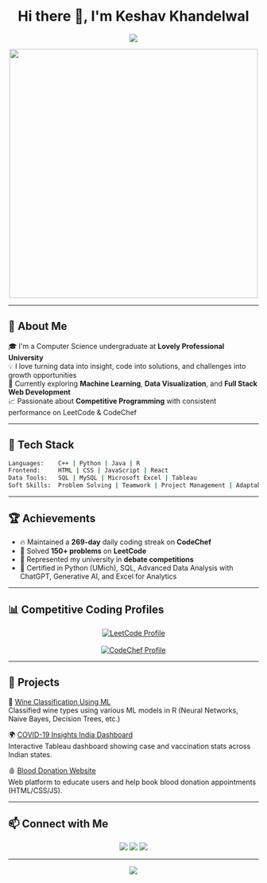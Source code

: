 
<h1 align="center">Hi there 👋, I'm Keshav Khandelwal</h1>

<p align="center">
  <img src="https://readme-typing-svg.demolab.com/?lines=Competitive+Programmer;Full+Stack+Developer;Machine+Learning+Enthusiast;Data+Visualizer&center=true&width=500&height=50" />
</p>

<p align="center">
  <img src="https://cdn.dribbble.com/users/1162077/screenshots/3848914/programmer.gif" width="500" />
</p>

---

## 🚀 About Me

🎓 I'm a Computer Science undergraduate at **Lovely Professional University**  
💡 I love turning data into insight, code into solutions, and challenges into growth opportunities  
🧠 Currently exploring **Machine Learning**, **Data Visualization**, and **Full Stack Web Development**  
📈 Passionate about **Competitive Programming** with consistent performance on LeetCode & CodeChef

---

## 🔧 Tech Stack

```bash
Languages:    C++ | Python | Java | R  
Frontend:     HTML | CSS | JavaScript | React  
Data Tools:   SQL | MySQL | Microsoft Excel | Tableau  
Soft Skills:  Problem Solving | Teamwork | Project Management | Adaptability
```

---

## 🏆 Achievements

- 🔥 Maintained a **269-day** daily coding streak on **CodeChef**
- 🧠 Solved **150+ problems** on **LeetCode**
- 🥇 Represented my university in **debate competitions**
- 📜 Certified in Python (UMich), SQL, Advanced Data Analysis with ChatGPT, Generative AI, and Excel for Analytics

---

## 📊 Competitive Coding Profiles

<p align="center">
  <a href="https://leetcode.com/u/keshavkhandelwal/">
    <img src="https://leetcard.jacoblin.cool/keshavkhandelwal?ext=activity" alt="LeetCode Profile" />
  </a>
  <br><br>
  <a href="https://www.codechef.com/users/keshavkk322">
    <img src="https://cp-logo.vercel.app/codechef/keshavkk322" alt="CodeChef Profile" />
  </a>
</p>

---

## 💼 Projects

🌟 [Wine Classification Using ML](https://github.com/keshav-khandelwal/Wine-Data-Analysis-ML)  
Classified wine types using various ML models in R (Neural Networks, Naive Bayes, Decision Trees, etc.)

🌍 [COVID-19 Insights India Dashboard](https://github.com/keshav-khandelwal/covid19-vaccination-dashboard)  
Interactive Tableau dashboard showing case and vaccination stats across Indian states.

🩸 [Blood Donation Website](https://github.com/keshav-khandelwal/Helping-Hands)  
Web platform to educate users and help book blood donation appointments (HTML/CSS/JS).

---

## 📫 Connect with Me

<p align="center">
  <a href="mailto:keshavkhandelwal.jwr@gmail.com"><img src="https://img.shields.io/badge/-Email-D14836?style=flat-square&logo=Gmail&logoColor=white"/></a>
  <a href="https://www.linkedin.com/in/keshav-khandelwal-kk/"><img src="https://img.shields.io/badge/-LinkedIn-blue?style=flat-square&logo=Linkedin&logoColor=white"/></a>
  <a href="https://github.com/keshav-khandelwal"><img src="https://img.shields.io/badge/-GitHub-000?style=flat-square&logo=github&logoColor=white"/></a>
</p>

---

<p align="center">
  <img src="https://komarev.com/ghpvc/?username=keshav-khandelwal&label=Profile%20Views&color=0e75b6&style=flat" />
</p>
